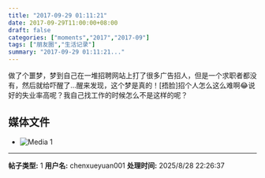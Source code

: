 ```yaml
---
title: "2017-09-29 01:11:21"
date: 2017-09-29T11:00:00+08:00
draft: false
categories: ["moments","2017","2017-09"]
tags: ["朋友圈","生活记录"]
summary: "2017-09-29 01:11:21..."
---
```


做了个噩梦，梦到自己在一堆招聘网站上打了很多广告招人，但是一个求职者都没有，然后就给吓醒了…醒来发现，这个梦是真的！[捂脸]招个人怎么这么难啊😂说好的失业率高呢？我自己找工作的时候怎么不是这样的呢？

## 媒体文件

- ![Media 1](/Moments/photos/2017-09-29/201709290111210.jpg)

---

**帖子类型:** 1
**用户名:** chenxueyuan001
**处理时间:** 2025/8/28 22:26:37